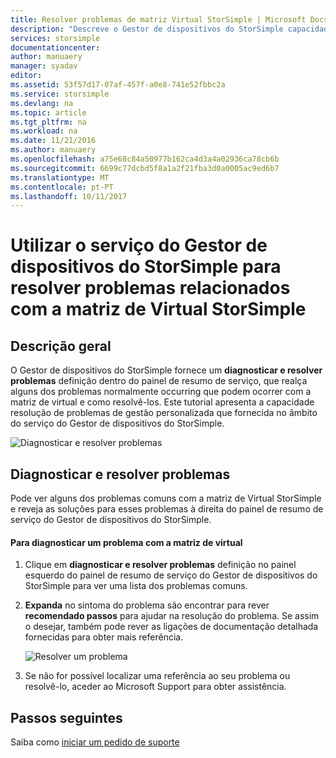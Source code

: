 ```yaml
---
title: Resolver problemas de matriz Virtual StorSimple | Microsoft Docs
description: "Descreve o Gestor de dispositivos do StorSimple capacidade de diagnosticar e explica como utilizá-la para resolver problemas relacionados com a matriz de Virtual StorSimple."
services: storsimple
documentationcenter: 
author: manuaery
manager: syadav
editor: 
ms.assetid: 53f57d17-07af-457f-a0e8-741e52fbbc2a
ms.service: storsimple
ms.devlang: na
ms.topic: article
ms.tgt_pltfrm: na
ms.workload: na
ms.date: 11/21/2016
ms.author: manuaery
ms.openlocfilehash: a75e68c84a50977b162ca4d3a4a02936ca78cb6b
ms.sourcegitcommit: 6699c77dcbd5f8a1a2f21fba3d0a0005ac9ed6b7
ms.translationtype: MT
ms.contentlocale: pt-PT
ms.lasthandoff: 10/11/2017
---
```

# <a name="use-the-storsimple-device-manager-service-to-troubleshoot-the-storsimple-virtual-array"></a>Utilizar o serviço do Gestor de dispositivos do StorSimple para resolver problemas relacionados com a matriz de Virtual StorSimple
## <a name="overview"></a>Descrição geral

O Gestor de dispositivos do StorSimple fornece um **diagnosticar e resolver problemas** definição dentro do painel de resumo de serviço, que realça alguns dos problemas normalmente occurring que podem ocorrer com a matriz de virtual e como resolvê-los. Este tutorial apresenta a capacidade resolução de problemas de gestão personalizada que fornecida no âmbito do serviço do Gestor de dispositivos do StorSimple.

![Diagnosticar e resolver problemas](./media/storsimple-virtual-array-diagnose-problems/diagnose-problems-main.png)

## <a name="diagnose-and-solve-issues"></a>Diagnosticar e resolver problemas

Pode ver alguns dos problemas comuns com a matriz de Virtual StorSimple e reveja as soluções para esses problemas à direita do painel de resumo de serviço do Gestor de dispositivos do StorSimple.

#### <a name="to-diagnose-an-issue-with-your-virtual-array"></a>Para diagnosticar um problema com a matriz de virtual

1. Clique em **diagnosticar e resolver problemas** definição no painel esquerdo do painel de resumo de serviço do Gestor de dispositivos do StorSimple para ver uma lista dos problemas comuns.

2. **Expanda** no sintoma do problema são encontrar para rever **recomendado passos** para ajudar na resolução do problema. Se assim o desejar, também pode rever as ligações de documentação detalhada fornecidas para obter mais referência.
   
    ![Resolver um problema](./media/storsimple-virtual-array-diagnose-problems/diagnose-problems-offline.png)

3. Se não for possível localizar uma referência ao seu problema ou resolvê-lo, aceder ao Microsoft Support para obter assistência.

## <a name="next-steps"></a>Passos seguintes
Saiba como [iniciar um pedido de suporte](storsimple-virtual-array-log-support-ticket.md)

